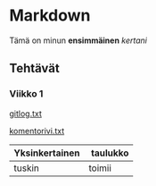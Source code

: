# Markdown

Tämä on minun **ensimmäinen** *kertani*

## Tehtävät

### Viikko 1
[gitlog.txt](https://github.com/Pate1337/otm-harjoitustyo/blob/master/laskarit/viikko1/gitlog.txt)

[komentorivi.txt](https://github.com/Pate1337/otm-harjoitustyo/blob/master/laskarit/viikko1/komentorivi.txt)

Yksinkertainen | taulukko
----------- | -----------
tuskin | toimii
